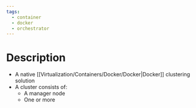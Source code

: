 ```yaml
---
tags:
  - container
  - docker
  - orchestrator
---
```

# Description
- A native [[Virtualization/Containers/Docker/Docker|Docker]] clustering solution
- A cluster consists of:
	- A manager node
	- One or more 